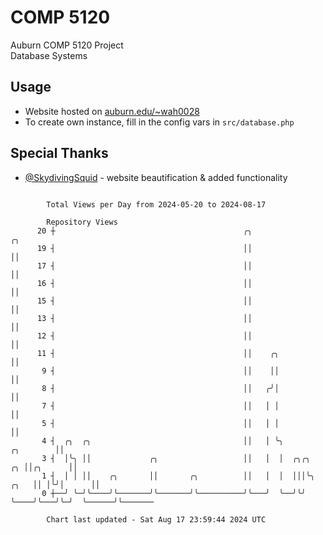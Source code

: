 # COMP 5120
Auburn COMP 5120 Project  
Database Systems

## Usage
- Website hosted on [auburn.edu/~wah0028](https://webhome.auburn.edu/~wah0028/)
- To create own instance, fill in the config vars in `src/database.php`

## Special Thanks
- [@SkydivingSquid](https://github.com/SkydivingSquid) - website beautification & added functionality

```

        Total Views per Day from 2024-05-20 to 2024-08-17

        Repository Views
      20 ┼                                          ╭╮                                    ╭╮
      19 ┤                                          ││                                    ││
      17 ┤                                          ││                                    ││
      16 ┤                                          ││                                    ││
      15 ┤                                          ││                                    ││
      13 ┤                                          ││                                    ││
      12 ┤                                          ││                                    ││
      11 ┤                                          ││    ╭╮                              ││
       9 ┤                                          ││    ││                              ││
       8 ┤                                          ││   ╭╯│                              ││
       7 ┤                                          ││   │ │                              ││
       5 ┤                                          ││   │ │                              ││
       4 ┤  ╭╮  ╭╮                                  ││   │ ╰╮                   ╭╮        ││
       3 ┤  │╰╮ ││             ╭╮                   ││   │  │  ╭╮╭╮          ╭╮ ││╭╮      ││
       1 ┤  │ │ ││    ╭╮       ││       ╭╮          ││   │  │  │││╰╮    ╭╮   ││ │╰╯│      ││
       0 ┼──╯ ╰─╯╰────╯╰───────╯╰───────╯╰──────────╯╰───╯  ╰──╯╰╯ ╰────╯╰───╯╰─╯  ╰──────╯╰───────

        Chart last updated - Sat Aug 17 23:59:44 2024 UTC
        
```
